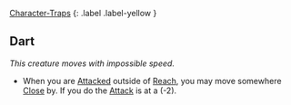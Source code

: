 [Character-Traps](Game/Core/Character-Traps)
{: .label .label-yellow }
## Dart
*This creature moves with impossible speed.*

* When you are [Attacked](Game/Core/Terminology#Attack) outside of [Reach](Game/Core/Movement#Reach), you may move somewhere [Close](Game/Core/Movement#Close) by. If you do the [Attack](Game/Core/Terminology#Attack) is at a (-2).